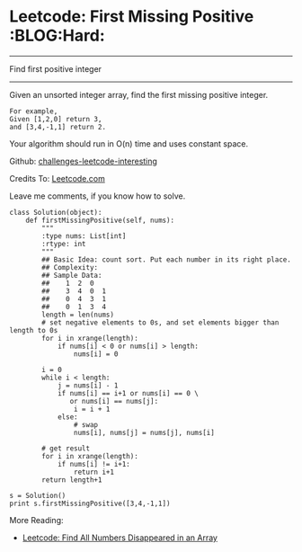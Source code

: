 # Leetcode: First Missing Positive     :BLOG:Hard:


---

Find first positive integer  

---

Given an unsorted integer array, find the first missing positive integer.  

    For example,
    Given [1,2,0] return 3,
    and [3,4,-1,1] return 2.

Your algorithm should run in O(n) time and uses constant space.  

Github: [challenges-leetcode-interesting](https://github.com/DennyZhang/challenges-leetcode-interesting/tree/master/first-missing-positive)  

Credits To: [Leetcode.com](https://leetcode.com/problems/first-missing-positive/description/)  

Leave me comments, if you know how to solve.  

    class Solution(object):
        def firstMissingPositive(self, nums):
            """
            :type nums: List[int]
            :rtype: int
            """
            ## Basic Idea: count sort. Put each number in its right place.
            ## Complexity:
            ## Sample Data:
            ##    1  2  0
            ##    3  4  0  1
            ##    0  4  3  1
            ##    0  1  3  4
            length = len(nums)
            # set negative elements to 0s, and set elements bigger than length to 0s
            for i in xrange(length):
                if nums[i] < 0 or nums[i] > length:
                    nums[i] = 0
    
            i = 0
            while i < length:
                j = nums[i] - 1
                if nums[i] == i+1 or nums[i] == 0 \
                   or nums[i] == nums[j]:
                    i = i + 1
                else:
                    # swap
                    nums[i], nums[j] = nums[j], nums[i]
    
            # get result
            for i in xrange(length):
                if nums[i] != i+1:
                    return i+1
            return length+1
    
    s = Solution()
    print s.firstMissingPositive([3,4,-1,1])

More Reading:  
-   [Leetcode: Find All Numbers Disappeared in an Array](http://brain.dennyzhang.com/find-disappeared/)